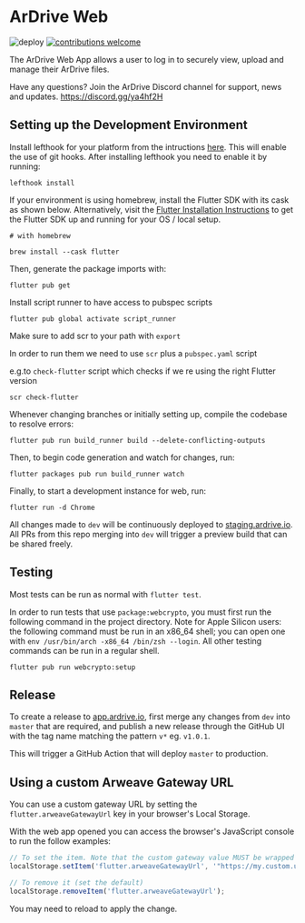 # ArDrive Web

![deploy](https://github.com/ardriveapp/ardrive-web/workflows/deploy/badge.svg)
[![contributions welcome](https://img.shields.io/badge/contributions-welcome-brightgreen.svg?style=flat)](https://github.com/ardriveapp/ardrive-web/issues)

The ArDrive Web App allows a user to log in to securely view, upload and manage their ArDrive files.

Have any questions? Join the ArDrive Discord channel for support, news and updates. https://discord.gg/ya4hf2H

## Setting up the Development Environment

Install lefthook for your platform from the intructions [here](https://github.com/evilmartians/lefthook/blob/master/docs/other.md).
This will enable the use of git hooks.
After installing lefthook you need to enable it by running:

```shell
lefthook install
```

If your environment is using homebrew, install the Flutter SDK with its cask as shown below. Alternatively, visit the [Flutter Installation Instructions](https://flutter.dev/docs/get-started/install) to get the Flutter SDK up and running for your OS / local setup.

```shell
# with homebrew

brew install --cask flutter
```

Then, generate the package imports with:

```shell
flutter pub get
```
Install script runner to have access to pubspec scripts
```
flutter pub global activate script_runner
```

Make sure to add scr to your path with ``export``

In order to run them we need to use ``scr`` plus a ``pubspec.yaml`` script

e.g.to ``check-flutter`` script which checks if we re using the right Flutter version
```
scr check-flutter
```

Whenever changing branches or initially setting up, compile the codebase to resolve errors:

```shell
flutter pub run build_runner build --delete-conflicting-outputs
```

Then, to begin code generation and watch for changes, run:

```shell
flutter packages pub run build_runner watch
```

Finally, to start a development instance for web, run:

```shell
flutter run -d Chrome
```

All changes made to `dev` will be continuously deployed to [staging.ardrive.io](https://staging.ardrive.io). All PRs from this repo merging into `dev` will trigger a preview build that can be shared freely.

## Testing

Most tests can be run as normal with `flutter test`.

In order to run tests that use `package:webcrypto`, you must first run the following command in the project directory.
Note for Apple Silicon users: the following command must be run in an x86_64 shell; you can open one with `env /usr/bin/arch -x86_64 /bin/zsh --login`. All other testing commands can be run in a regular shell.

`flutter pub run webcrypto:setup`

## Release

To create a release to [app.ardrive.io](https://app.ardrive.io), first merge any changes from `dev` into `master` that are required, and publish a new release through the GitHub UI with the tag name matching the pattern `v*` eg. `v1.0.1`.

This will trigger a GitHub Action that will deploy `master` to production.

## Using a custom Arweave Gateway URL

You can use a custom gateway URL by setting the `flutter.arweaveGatewayUrl` key in your browser's Local Storage.

With the web app opened you can access the browser's JavaScript console to run the follow examples:

```js
// To set the item. Note that the custom gateway value MUST be wrapped in double quotes
localStorage.setItem('flutter.arweaveGatewayUrl', '"https://my.custom.url"');

// To remove it (set the default)
localStorage.removeItem('flutter.arweaveGatewayUrl');
```

You may need to reload to apply the change.
